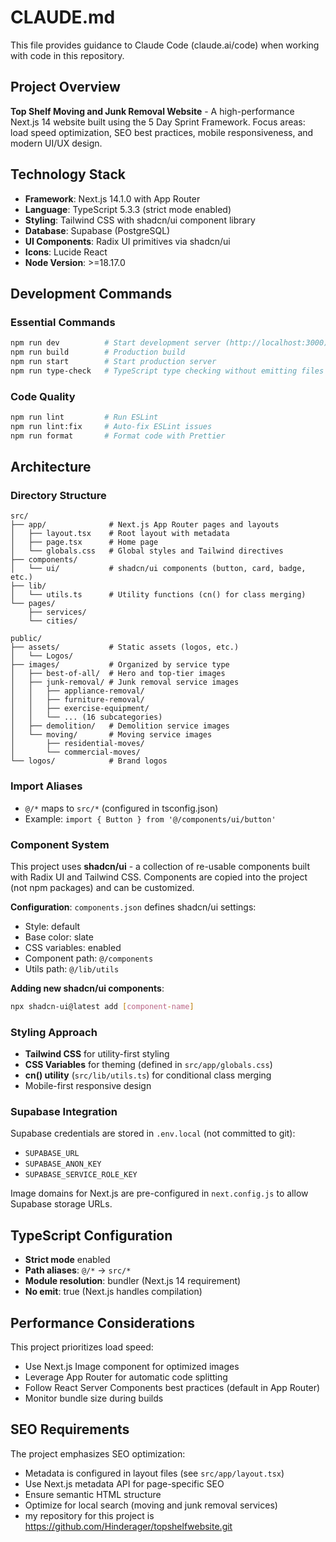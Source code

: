 # CLAUDE.md

This file provides guidance to Claude Code (claude.ai/code) when working with code in this repository.

## Project Overview
**Top Shelf Moving and Junk Removal Website** - A high-performance Next.js 14 website built using the 5 Day Sprint Framework. Focus areas: load speed optimization, SEO best practices, mobile responsiveness, and modern UI/UX design.

## Technology Stack
- **Framework**: Next.js 14.1.0 with App Router
- **Language**: TypeScript 5.3.3 (strict mode enabled)
- **Styling**: Tailwind CSS with shadcn/ui component library
- **Database**: Supabase (PostgreSQL)
- **UI Components**: Radix UI primitives via shadcn/ui
- **Icons**: Lucide React
- **Node Version**: >=18.17.0

## Development Commands

### Essential Commands
```bash
npm run dev          # Start development server (http://localhost:3000)
npm run build        # Production build
npm run start        # Start production server
npm run type-check   # TypeScript type checking without emitting files
```

### Code Quality
```bash
npm run lint         # Run ESLint
npm run lint:fix     # Auto-fix ESLint issues
npm run format       # Format code with Prettier
```

## Architecture

### Directory Structure
```
src/
├── app/              # Next.js App Router pages and layouts
│   ├── layout.tsx    # Root layout with metadata
│   ├── page.tsx      # Home page
│   └── globals.css   # Global styles and Tailwind directives
├── components/
│   └── ui/           # shadcn/ui components (button, card, badge, etc.)
├── lib/
│   └── utils.ts      # Utility functions (cn() for class merging)
└── pages/
    ├── services/
    └── cities/

public/
├── assets/           # Static assets (logos, etc.)
│   └── Logos/
├── images/           # Organized by service type
│   ├── best-of-all/  # Hero and top-tier images
│   ├── junk-removal/ # Junk removal service images
│   │   ├── appliance-removal/
│   │   ├── furniture-removal/
│   │   ├── exercise-equipment/
│   │   └── ... (16 subcategories)
│   ├── demolition/   # Demolition service images
│   └── moving/       # Moving service images
│       ├── residential-moves/
│       └── commercial-moves/
└── logos/            # Brand logos
```


### Import Aliases
- `@/*` maps to `src/*` (configured in tsconfig.json)
- Example: `import { Button } from '@/components/ui/button'`

### Component System
This project uses **shadcn/ui** - a collection of re-usable components built with Radix UI and Tailwind CSS. Components are copied into the project (not npm packages) and can be customized.

**Configuration**: `components.json` defines shadcn/ui settings:
- Style: default
- Base color: slate
- CSS variables: enabled
- Component path: `@/components`
- Utils path: `@/lib/utils`

**Adding new shadcn/ui components**:
```bash
npx shadcn-ui@latest add [component-name]
```

### Styling Approach
- **Tailwind CSS** for utility-first styling
- **CSS Variables** for theming (defined in `src/app/globals.css`)
- **cn() utility** (`src/lib/utils.ts`) for conditional class merging
- Mobile-first responsive design

### Supabase Integration
Supabase credentials are stored in `.env.local` (not committed to git):
- `SUPABASE_URL`
- `SUPABASE_ANON_KEY`
- `SUPABASE_SERVICE_ROLE_KEY`

Image domains for Next.js are pre-configured in `next.config.js` to allow Supabase storage URLs.

## TypeScript Configuration
- **Strict mode** enabled
- **Path aliases**: `@/*` → `src/*`
- **Module resolution**: bundler (Next.js 14 requirement)
- **No emit**: true (Next.js handles compilation)

## Performance Considerations
This project prioritizes load speed:
- Use Next.js Image component for optimized images
- Leverage App Router for automatic code splitting
- Follow React Server Components best practices (default in App Router)
- Monitor bundle size during builds

## SEO Requirements
The project emphasizes SEO optimization:
- Metadata is configured in layout files (see `src/app/layout.tsx`)
- Use Next.js metadata API for page-specific SEO
- Ensure semantic HTML structure
- Optimize for local search (moving and junk removal services)
- my repository for this project is https://github.com/Hinderager/topshelfwebsite.git